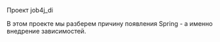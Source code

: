 Проект job4j_di

В этом проекте мы разберем причину появления Spring - а именно внедрение зависимостей.


